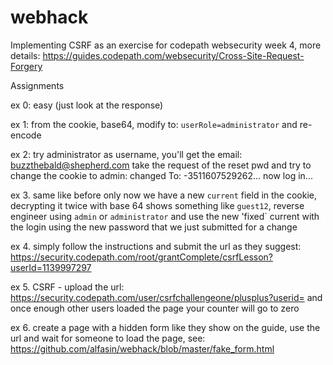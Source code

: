 # webhack

Implementing CSRF as an exercise for codepath websecurity week 4, more details:
https://guides.codepath.com/websecurity/Cross-Site-Request-Forgery

Assignments

ex 0: easy (just look at the response)

ex 1: from the cookie, base64, modify to: `userRole=administrator` and re-encode

ex 2: try administrator as username, you'll get the email: buzzthebald@shepherd.com
take the request of the reset pwd and try to change the cookie to admin:
changed To: -3511607529262...
now log in...

ex 3. same like before only now we have a new `current` field in the cookie, decrypting it twice with base 64 shows something like `guest12`, reverse engineer using `admin` or `administrator` and use the new 'fixed` current with the login using the new password that we just submitted for a change

ex 4. simply follow the instructions and submit the url as they suggest:
https://security.codepath.com/root/grantComplete/csrfLesson?userId=1139997297 

ex 5. CSRF - upload the url: https://security.codepath.com/user/csrfchallengeone/plusplus?userid=<your user id> and once enough other users loaded the page your counter will go to zero

ex 6. create a page with a hidden form like they show on the guide, use the url and wait for someone to load the page, see:
https://github.com/alfasin/webhack/blob/master/fake_form.html
